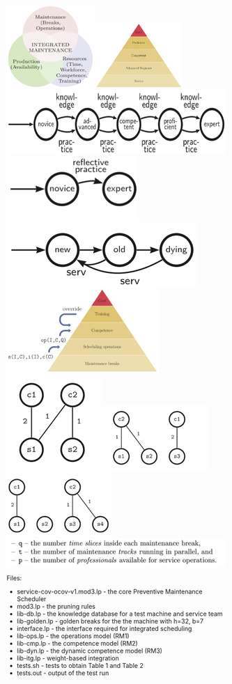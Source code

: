 <img src="images/integrated.png" width="200">
<img src="images/Benner.png" width="200">
<img src="images/BennerFSM.png" height="150">
<img src="images/BennerSimple.png" height="150">
<img src="images/Reset.png" height="150">
<img src="images/interfaces.png" width="350">
<img src="images/ops1.png" heigth="150">
<img src="images/ops2.png" height="150">
<img src="images/ops3.png" height="150">
<img src="images/params.png" width="550">

Files:

* service-cov-ocov-v1.mod3.lp - the core Preventive Maintenance Scheduler
* mod3.lp - the pruning rules
* lib-db.lp - the knowledge database for a test machine and service team
* lib-golden.lp - golden breaks for the the machine with h=32, b=7
* interface.lp - the interface required for integrated scheduling
* lib-ops.lp - the operations model (RM1)
* lib-cmp.lp - the competence model (RM2)
* lib-dyn.lp - the dynamic competence model (RM3)
* lib-itg.lp - weight-based integration
* tests.sh - tests to obtain Table 1 and Table 2
* tests.out - output of the test run


